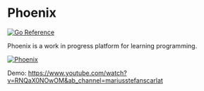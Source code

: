 # Phoenix

[![Go Reference](https://pkg.go.dev/badge/github.com/marius004/phoenix.svg)](https://pkg.go.dev/github.com/marius004/phoenix) 

Phoenix is a work in progress platform for learning programming.

[![Phoenix](https://img.youtube.com/vi/RNQaX0NOwOM/0.jpg)](https://www.youtube.com/watch?v=RNQaX0NOwOM&ab_channel=mariusstefanscarlat "Phoenix on youtube")

Demo: https://www.youtube.com/watch?v=RNQaX0NOwOM&ab_channel=mariusstefanscarlat
